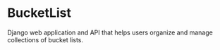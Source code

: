 # BucketList
Django web application and API that helps users organize and manage collections of bucket lists.
